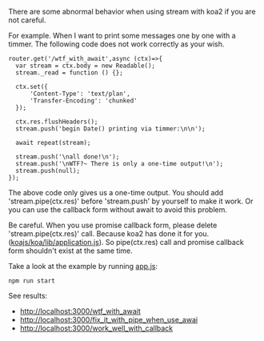 There are some abnormal behavior when using stream with koa2 if you are not careful.

For example. When I want to print some messages one by one with a timmer. The following code does not work correctly as your wish.

    router.get('/wtf_with_await',async (ctx)=>{
      var stream = ctx.body = new Readable();
      stream._read = function () {};

      ctx.set({
          'Content-Type': 'text/plan',
          'Transfer-Encoding': 'chunked'
      });

      ctx.res.flushHeaders();
      stream.push('begin Date() printing via timmer:\n\n');

      await repeat(stream);

      stream.push('\nall done!\n');
      stream.push('\nWTF?~ There is only a one-time output!\n');
      stream.push(null);
    });

The above code only gives us a one-time output. You should add 'stream.pipe(ctx.res)' before 'stream.push' by yourself to make it work. Or you can use the callback form without await to avoid this problem.

Be careful. When you use promise callback form, please delete 'stream.pipe(ctx.res)' call. Because koa2 has done it for you. ([koajs/koa/lib/application.js](https://github.com/koajs/koa/blob/master/lib/application.js#L267)). So pipe(ctx.res) call and promise callback form shouldn't exist at the same time.

Take a look at the example by running [app.js](app.js):

    npm run start

See results:

- <http://localhost:3000/wtf_with_await>
- <http://localhost:3000/fix_it_with_pipe_when_use_awai>
- <http://localhost:3000/work_well_with_callback>
